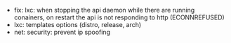 * fix: lxc: when stopping the api daemon while there are running conainers, on restart the api is not responding to http (ECONNREFUSED)
* lxc: templates options (distro, release, arch)
* net: security: prevent ip spoofing
